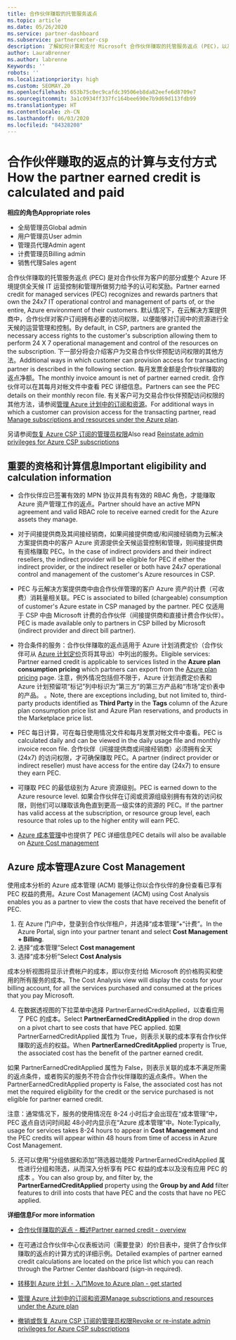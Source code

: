 ```yaml
---
title: 合作伙伴赚取的托管服务返点
ms.topic: article
ms.date: 05/26/2020
ms.service: partner-dashboard
ms.subservice: partnercenter-csp
description: 了解如何计算和支付 Microsoft 合作伙伴赚取的托管服务返点 (PEC)，以及如何确保你有资格赚取它们。
author: LauraBrenner
ms.author: labrenne
Keywords: ''
robots: ''
ms.localizationpriority: high
ms.custom: SEOMAY.20
ms.openlocfilehash: 653b75c0ec9cafdc39506eb8da82eefe6d8709e7
ms.sourcegitcommit: 3a1c0934ff337fc164bee690e7b9d69d113fdb99
ms.translationtype: HT
ms.contentlocale: zh-CN
ms.lasthandoff: 06/03/2020
ms.locfileid: "84328208"
---
```

# <a name="how-the-partner-earned-credit-is-calculated-and-paid"></a><span data-ttu-id="cc041-103">合作伙伴赚取的返点的计算与支付方式</span><span class="sxs-lookup"><span data-stu-id="cc041-103">How the partner earned credit is calculated and paid</span></span>

<span data-ttu-id="cc041-104">**相应的角色**</span><span class="sxs-lookup"><span data-stu-id="cc041-104">**Appropriate roles**</span></span>

- <span data-ttu-id="cc041-105">全局管理员</span><span class="sxs-lookup"><span data-stu-id="cc041-105">Global admin</span></span>
- <span data-ttu-id="cc041-106">用户管理员</span><span class="sxs-lookup"><span data-stu-id="cc041-106">User admin</span></span>
- <span data-ttu-id="cc041-107">管理员代理</span><span class="sxs-lookup"><span data-stu-id="cc041-107">Admin agent</span></span>
- <span data-ttu-id="cc041-108">计费管理员</span><span class="sxs-lookup"><span data-stu-id="cc041-108">Billing admin</span></span>
- <span data-ttu-id="cc041-109">销售代理</span><span class="sxs-lookup"><span data-stu-id="cc041-109">Sales agent</span></span>

<span data-ttu-id="cc041-110">合作伙伴赚取的托管服务返点 (PEC) 是对合作伙伴为客户的部分或整个 Azure 环境提供全天候 IT 运营控制和管理所做努力给予的认可和奖励。</span><span class="sxs-lookup"><span data-stu-id="cc041-110">Partner earned credit for managed services (PEC) recognizes and rewards partners that own the 24x7 IT operational control and management of parts of, or the entire, Azure environment of their customers.</span></span> <span data-ttu-id="cc041-111">默认情况下，在云解决方案提供商中，合作伙伴对客户订阅拥有必要的访问权限，以便能够对订阅中的资源进行全天候的运营管理和控制。</span><span class="sxs-lookup"><span data-stu-id="cc041-111">By default, in CSP, partners are granted the necessary access rights to the customer's subscription allowing them to perform 24 X 7 operational management and control of the resources on the subscription.</span></span> <span data-ttu-id="cc041-112">下一部分将会介绍客户为交易合作伙伴预配访问权限的其他方法。</span><span class="sxs-lookup"><span data-stu-id="cc041-112">Additional ways in which customer can provision access for transacting partner is described in the following section.</span></span> <span data-ttu-id="cc041-113">每月发票金额是合作伙伴赚取的返点净额。</span><span class="sxs-lookup"><span data-stu-id="cc041-113">The monthly invoice amount is net of partner earned credit.</span></span> <span data-ttu-id="cc041-114">合作伙伴可以在其每月对帐文件中查看 PEC 详细信息。</span><span class="sxs-lookup"><span data-stu-id="cc041-114">Partners can see the PEC details on their monthly recon file.</span></span> <span data-ttu-id="cc041-115">有关客户可为交易合作伙伴预配访问权限的其他方法，请参阅[管理 Azure 计划中的订阅和资源](azure-plan-manage.md)。</span><span class="sxs-lookup"><span data-stu-id="cc041-115">For additional ways in which a customer can provision access for the transacting partner, read [Manage subscriptions and resources under the Azure plan](azure-plan-manage.md).</span></span>

<span data-ttu-id="cc041-116">另请参阅[恢复 Azure CSP 订阅的管理员权限](revoke-reinstate-csp.md)</span><span class="sxs-lookup"><span data-stu-id="cc041-116">Also read [Reinstate admin privileges for Azure CSP subscriptions](revoke-reinstate-csp.md)</span></span>

## <a name="important-eligibility-and-calculation-information"></a><span data-ttu-id="cc041-117">重要的资格和计算信息</span><span class="sxs-lookup"><span data-stu-id="cc041-117">Important eligibility and calculation information</span></span>

- <span data-ttu-id="cc041-118">合作伙伴应已签署有效的 MPN 协议并具有有效的 RBAC 角色，才能赚取 Azure 资产管理工作的返点。</span><span class="sxs-lookup"><span data-stu-id="cc041-118">Partner should have an active MPN agreement and valid RBAC role to receive earned credit for the Azure assets they manage.</span></span> 

- <span data-ttu-id="cc041-119">对于间接提供商及其间接经销商，如果间接提供商或/和间接经销商为云解决方案提供商中的客户 Azure 资源提供全天候运营控制和管理，则间接提供商有资格赚取 PEC。</span><span class="sxs-lookup"><span data-stu-id="cc041-119">In the case of indirect providers and their indirect resellers, the indirect provider will be eligible for PEC if either the indirect provider, or the indirect reseller or both have 24x7 operational control and management of the customer's Azure resources in CSP.</span></span>

- <span data-ttu-id="cc041-120">PEC 与云解决方案提供商中由合作伙伴管理的客户 Azure 资产的计费（可收费）消耗量相关联。</span><span class="sxs-lookup"><span data-stu-id="cc041-120">PEC is associated to billed (chargeable) consumption of customer's Azure estate in CSP managed by the partner.</span></span> <span data-ttu-id="cc041-121">PEC 仅适用于 CSP 中由 Microsoft 计费的合作伙伴（间接提供商和直接计费合作伙伴）。</span><span class="sxs-lookup"><span data-stu-id="cc041-121">PEC is made available only to partners in CSP billed by Microsoft (indirect provider and direct bill partner).</span></span> 

- <span data-ttu-id="cc041-122">符合条件的服务：合作伙伴赚取的返点适用于 Azure 计划消费定价（合作伙伴可从 [Azure 计划定价](https://partner.microsoft.com/commerce/sales)页将其导出）中列出的服务。</span><span class="sxs-lookup"><span data-stu-id="cc041-122">Eligible services: Partner earned credit is applicable to services listed in the **Azure plan consumption pricing** which partners can export from the [Azure plan pricing](https://partner.microsoft.com/commerce/sales) page.</span></span> <span data-ttu-id="cc041-123">注意，例外情况包括但不限于，Azure 计划消费定价表和 Azure 计划预留项“标记”列中标识为“第三方”的第三方产品和“市场”定价表中的产品。 。</span><span class="sxs-lookup"><span data-stu-id="cc041-123">Note, there are exceptions including, but not limited to, third-party products identified as **Third Party** in  the **Tags** column of the Azure plan consumption price list and Azure Plan reservations, and products in the Marketplace price list.</span></span>

- <span data-ttu-id="cc041-124">PEC 每日计算，可在每日使用情况文件和每月发票对帐文件中查看。</span><span class="sxs-lookup"><span data-stu-id="cc041-124">PEC is calculated daily and can be viewed in the daily usage file and monthly invoice recon file.</span></span> <span data-ttu-id="cc041-125">合作伙伴（间接提供商或间接经销商）必须拥有全天 (24x7) 的访问权限，才可确保赚取 PEC。</span><span class="sxs-lookup"><span data-stu-id="cc041-125">A partner (indirect provider or indirect reseller) must have access for the entire day (24x7) to ensure they earn PEC.</span></span>  

- <span data-ttu-id="cc041-126">可赚取 PEC 的最低级别为 Azure 资源级别。</span><span class="sxs-lookup"><span data-stu-id="cc041-126">PEC is earned down to the Azure resource level.</span></span> <span data-ttu-id="cc041-127">如果合作伙伴在订阅或资源组级别拥有有效的访问权限，则他们可以赚取该角色直到更高一级实体的资源的 PEC。</span><span class="sxs-lookup"><span data-stu-id="cc041-127">If the partner has valid access at the subscription, or resource group level, each resource that roles up to the higher entity will earn PEC.</span></span>  

- <span data-ttu-id="cc041-128">[Azure 成本管理](https://go.microsoft.com/fwlink/?linkid=2106482)中也提供了 PEC 详细信息</span><span class="sxs-lookup"><span data-stu-id="cc041-128">PEC details will also be available on [Azure Cost management](https://go.microsoft.com/fwlink/?linkid=2106482)</span></span>

## <a name="azure-cost-management"></a><span data-ttu-id="cc041-129">Azure 成本管理</span><span class="sxs-lookup"><span data-stu-id="cc041-129">Azure Cost Management</span></span>

 <span data-ttu-id="cc041-130">使用成本分析的 Azure 成本管理 (ACM) 能够让你以合作伙伴的身份查看已享有 PEC 权益的费用。</span><span class="sxs-lookup"><span data-stu-id="cc041-130">Azure Cost Management (ACM) using Cost Analysis enables you as a partner to view the costs that have received the benefit of PEC.</span></span>  

1. <span data-ttu-id="cc041-131">在 Azure 门户中，登录到合作伙伴租户，并选择“成本管理”+“计费”。</span><span class="sxs-lookup"><span data-stu-id="cc041-131">In the Azure Portal, sign into your partner tenant and select **Cost Management + Billing**.</span></span>
2.  <span data-ttu-id="cc041-132">选择“成本管理”</span><span class="sxs-lookup"><span data-stu-id="cc041-132">Select **Cost management**</span></span>
3.  <span data-ttu-id="cc041-133">选择“成本分析”</span><span class="sxs-lookup"><span data-stu-id="cc041-133">Select **Cost Analysis**</span></span>

<span data-ttu-id="cc041-134">成本分析视图将显示计费帐户的成本，即以你支付给 Microsoft 的价格购买和使用的所有服务的成本。</span><span class="sxs-lookup"><span data-stu-id="cc041-134">The Cost Analysis view will display the costs for your billing account, for all the services purchased and consumed at the prices that you pay Microsoft.</span></span>

4.  <span data-ttu-id="cc041-135">在数据透视图的下拉菜单中选择 PartnerEarnedCreditApplied，以查看应用了 PEC 的成本。</span><span class="sxs-lookup"><span data-stu-id="cc041-135">Select **PartnerEarnedCreditApplied** in the drop down on a pivot chart to see costs that have PEC applied.</span></span> <span data-ttu-id="cc041-136">如果 PartnerEarnedCreditApplied 属性为 True，则表示关联的成本享有合作伙伴赚取的返点的权益。</span><span class="sxs-lookup"><span data-stu-id="cc041-136">When **PartnerEarnedCreditApplied** property is True, the associated cost has the benefit of the partner earned credit.</span></span> 

<span data-ttu-id="cc041-137">如果 PartnerEarnedCreditApplied 属性为 False，则表示关联的成本不满足所需的返点条件，或者购买的服务不符合合作伙伴赚取的返点条件。</span><span class="sxs-lookup"><span data-stu-id="cc041-137">When the PartnerEarnedCreditApplied property is False, the associated cost has not met the required eligibility for the credit or the service purchased is not eligible for partner earned credit.</span></span>

<span data-ttu-id="cc041-138">注意：通常情况下，服务的使用情况在 8-24 小时后才会出现在“成本管理”中，PEC 返点自访问时间起 48小时内显示在“Azure 成本管理”中。</span><span class="sxs-lookup"><span data-stu-id="cc041-138">Note:Typically, usage for services takes 8-24 hours to appear in **Cost Management** and the PEC credits will appear within 48 hours from time of access in Azure Cost Management.</span></span>

5. <span data-ttu-id="cc041-139">还可以使用“分组依据和添加”筛选器功能按 PartnerEarnedCreditApplied 属性进行分组和筛选，从而深入分析享有 PEC 权益的成本以及没有应用 PEC 的成本 。</span><span class="sxs-lookup"><span data-stu-id="cc041-139">You can also group by, and filter by, the **PartnerEarnedCreditApplied** property using the **Group by and Add** filter features to drill into costs that have PEC and the costs that have no PEC applied.</span></span>

 <span data-ttu-id="cc041-140">**详细信息**</span><span class="sxs-lookup"><span data-stu-id="cc041-140">**For more information**</span></span>

- [<span data-ttu-id="cc041-141">合作伙伴赚取的返点 - 概述</span><span class="sxs-lookup"><span data-stu-id="cc041-141">Partner earned credit - overview</span></span>](partner-earned-credit.md)

- <span data-ttu-id="cc041-142">在可通过合作伙伴中心仪表板访问（需要登录）的价目表中，提供了合作伙伴赚取的返点的计算方式的详细示例。</span><span class="sxs-lookup"><span data-stu-id="cc041-142">Detailed examples of partner earned credit calculations are located on the price list which you can reach through the Partner Center dashboard (sign-in required).</span></span>

- [<span data-ttu-id="cc041-143">转移到 Azure 计划 - 入门</span><span class="sxs-lookup"><span data-stu-id="cc041-143">Move to Azure plan - get started</span></span>](azure-plan-get-started.md)

- [<span data-ttu-id="cc041-144">管理 Azure 计划中的订阅和资源</span><span class="sxs-lookup"><span data-stu-id="cc041-144">Manage subscriptions and resources under the Azure plan</span></span>](azure-plan-manage.md)

- [<span data-ttu-id="cc041-145">撤销或恢复 Azure CSP 订阅的管理员权限</span><span class="sxs-lookup"><span data-stu-id="cc041-145">Revoke or re-instate admin privileges for Azure CSP subscriptions  </span></span>](revoke-reinstate-csp.md)

